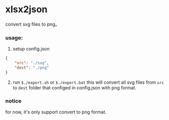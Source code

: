 xlsx2json
=========

convert svg files to png。

### usage:

1. setup config.json
```json
{
    "src": "./svg",
    "dest": "./png"
}
```

2. run `$./export.sh` or `$./export.bat`
	this will convert all svg files from `src` to `dest` folder that configed in config.json with png format.

### notice
for now, it's only support convert to png format.